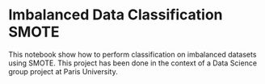 # Imbalanced Data Classification SMOTE
This notebook show how to perform classification on imbalanced datasets using SMOTE.
This project has been done in the context of a Data Science group project at Paris University.
